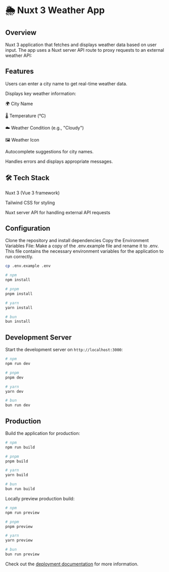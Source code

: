 # 🌦 Nuxt 3 Weather App

## Overview

Nuxt 3 application that fetches and displays weather data based on user input. The app uses a Nuxt server API route to proxy requests to an external weather API:

## Features

Users can enter a city name to get real-time weather data.

Displays key weather information:

🌍 City Name

🌡 Temperature (°C)

☁️ Weather Condition (e.g., "Cloudy")

🖼 Weather Icon

Autocomplete suggestions for city names.

Handles errors and displays appropriate messages.

## 🛠 Tech Stack

Nuxt 3 (Vue 3 framework)

Tailwind CSS for styling

Nuxt server API for handling external API requests


## Configuration

Clone the repository and install dependencies
Copy the Environment Variables File: Make a copy of the .env.example file and rename it to .env. This file contains the necessary environment variables for the application to run correctly.

```bash
cp .env.example .env

# npm
npm install

# pnpm
pnpm install

# yarn
yarn install

# bun
bun install
```

## Development Server

Start the development server on `http://localhost:3000`:

```bash
# npm
npm run dev

# pnpm
pnpm dev

# yarn
yarn dev

# bun
bun run dev
```

## Production

Build the application for production:

```bash
# npm
npm run build

# pnpm
pnpm build

# yarn
yarn build

# bun
bun run build
```

Locally preview production build:

```bash
# npm
npm run preview

# pnpm
pnpm preview

# yarn
yarn preview

# bun
bun run preview
```

Check out the [deployment documentation](https://nuxt.com/docs/getting-started/deployment) for more information.
